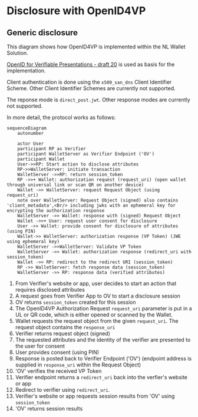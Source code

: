 # Disclosure with OpenID4VP

## Generic disclosure
This diagram shows how OpenID4VP is implemented within the NL Wallet Solution.

[OpenID for Verifiable Presentations - draft 20](https://openid.net/specs/openid-4-verifiable-presentations-1_0-20.html) is used as basis for the implementation.

Client authentication is done using the `x509_san_dns` Client Identifier Scheme. Other Client Identifier Schemes are currently not supported.

The reponse mode is `direct_post.jwt`. Other response modes are currently not supported.

In more detail, the protocol works as follows:

```mermaid
sequenceDiagram
    autonumber

    actor User
    participant RP as Verifier
    participant WalletServer as Verifier Endpoint ('OV')
    participant Wallet
    User->>RP: Start action to disclose attributes
    RP->>WalletServer: initiate transaction
    WalletServer ->>RP: return session_token    
    RP ->>+ Wallet: authorization request (request_uri) (open wallet through universal link or scan QR on another device)
    Wallet ->> WalletServer: request Request Object (using request_uri)
    note over WalletServer: Request Object (signed) also contains 'client_metadata',<Br/> including jwks with an ephemeral key for encrypting the authorization response
    WalletServer ->> Wallet: response with (signed) Request Object
    Wallet ->>+ User: request user consent for disclosure
    User ->> Wallet: provide consent for disclosure of attributes (using PIN)
    Wallet->> WalletServer: authorization response (VP Token) (JWE using ephemeral key)
    WalletServer ->>WalletServer: Validate VP Token
    WalletServer ->> Wallet: authorization response (redirect_uri with session_token)
    Wallet ->> RP: redirect to the redirect URI (session_token)
    RP ->> WalletServer: fetch response data (session_token)
    WalletServer ->> RP: response data (verified attributes)

```


1. From Verifier's website or app, user decides to start an action that requires disclosed attributes
2. A request goes from Verifier App to OV to start a disclosure session
3. OV returns `session_token` created for this session
4. The OpenID4VP Authorization Request `request_uri` parameter is put in a UL or QR code, which is either opened or scanned by the Wallet.
5. Wallet requests the request object from the given `request_uri`. The request object contains the `response_uri` 
6. Verifier returns request object (signed)  
7. The requested attributes and the identity of the verifier are presented to the user for consent
8. User provides consent (using PIN)
9. Response is posted back to Verifier Endpoint ('OV') (endpoint address is supplied in `response_uri` within the Request Object)
10. 'OV' verifies the received VP Token
11. Verifier endpoint returns a `redirect_uri` back into the verfier's website or app
12. Redirect to verifier using `redirect_uri`.
13. Verifier's website or app requests session results from 'OV' using `session_token`
14. 'OV' returns session results
